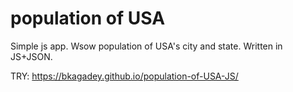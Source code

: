 # population of USA

Simple js app. Wsow population of USA's city and state. Written in JS+JSON.

TRY: https://bkagadey.github.io/population-of-USA-JS/

